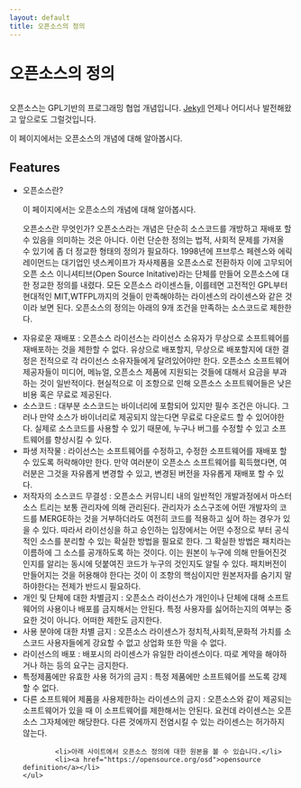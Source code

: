 ```yaml
---
layout: default
title: 오픈소스의 정의
---
```


<div class="post">
	<h1 class="pageTitle">오픈소스의 정의</h1>
	<img src="{{ '/assets/img/touring.jpg' | prepend: site.baseurl }}" alt="">
	<p class="intro">오픈소스는 GPL기반의 프로그래밍 협업 개념입니다. <a href="http://jekyllrb.com">Jekyll</a> 언제나 어디서나 발전해왔고 앞으로도 그럴것입니다.</p>
	<p>이 페이지에서는 오픈소스의 개념에 대해 알아봅시다.</p>
	<h2>Features</h2>
	<ul>
		 <li>오픈소스란?</li>
		 <p>이 페이지에서는 오픈소스의 개념에 대해 알아봅시다.</p>
		 <p>오픈소스란 무엇인가? 오픈소스라는 개념은 단순히 소스코드를 개방하고 재배포 할 수 있음을 의미하는 것은 아니다. 이런 단순한 정의는 법적, 사회적 문제를 가져올 수 있기에 좀 더 정교한 형태의 정의가 필요하다. 1998년에 프브루스 페렌스와 에릭 레이먼드는 대기업인 넷스케이프가 자사제품을 오픈소스로 전환하자 이에 고무되어 오픈 소스 이니셔티브(Open Source Initative)라는 단체를 만들어 오픈소스에 대한 정교한 정의를 내렸다. 모든 오픈소스 라이센스들, 이를테면 고전적인 GPL부터 현대적인 MIT,WTFPL까지의 것들이 만족해야하는 라이센스의 라이센스와 같은 것이라 보면 된다. 오픈소스의 정의는 아래의 9개 조건을 만족하는 소스코드로 제한한다.</p>	 
  		<li>자유로운 재배포 : 오픈소스 라이선스는 라이선스 소유자가 무상으로 소프트웨어를 재배포하는 것을 제한할 수 없다. 유상으로 배포할지, 무상으로 배포할지에 대한 결정은 전적으로 각 라이선스 소유자들에게 달려있어야만 한다. 오픈소스 소프트웨어 제공자들이 미디어, 메뉴얼, 오픈소스 제품에 지원되는 것들에 대해서 요금을 부과하는 것이 일반적이다. 현실적으로 이 조항으로 인해 오픈소스 소프트웨어들은 낮은비용 혹은 무료로 제공된다.</li>
  		<li>소스코드 : 대부분 소스코드는 바이너리에 포함되어 있지만 필수 조건은 아니다. 그러나 만약 소스가 바이너리로 제공되지 않는다면 무료로 다운로드 할 수 있어야한다. 실제로 소스코드를 사용할 수 있기 때문에, 누구나 버그를 수정할 수 있고 소프트웨어를 향상시킬 수 있다.</li>
  		<li>파생 저작물 : 라이선스는 소프트웨어를 수정하고, 수정한 소프트웨어를 재배포 할 수 있도록 허락해야만 한다. 만약 여러분이 오픈소스 소프트웨어를 획득했다면, 여러분은 그것을 자유롭게 변경할 수 있고, 변경된 버전을 자유롭게 재배포 할 수 있다.</li>
  		<li>저작자의 소스코드 무결성 : 오픈소스 커뮤니티 내의 일반적인 개발과정에서 마스터 소스 트리는 보통 관리자에 의해 관리된다. 관리자가 소스구조에 어떤 개발자의 코드를 MERGE하는 것을 거부하더라도 여전히 코드를 적용하고 싶어 하는 경우가 있을 수 있다. 따라서 라이선싱을 하고 승인하는 입장에서는 어떤 수정으로 부터 공식적인 소스를 분리할 수 있는 확실한 방법을 필요로 한다. 그 확실한 방법은 패치라는 이름하에 그 소스를 공개하도록 하는 것이다. 이는 원본이 누구에 의해 만들어진것인지를 알리는 동시에 덧붙여진 코드가 누구의 것인지도 알릴 수 있다. 패치버전이 만들어지는 것을 허용해야 한다는 것이 이 조항의 핵심이지만 원본저자를 숨기지 말하야한다는 전제가 반드시 필요하다.</li>
      <li>개인 및 단체에 대한 차별금지 : 오픈소스 라이선스가 개인이나 단체에 대해 소프트웨어의 사용이나 배포를 금지해서는 안된다. 특정 사용자를 싫어하는지의 여부는 중요한 것이 아니다. 어떠한 제한도 금지한다.</li>
  		<li>사용 분야에 대한 차별 금지 : 오픈소스 라이센스가 정치적,사회적,문화적 가치를 소스코드 사용자들에게 강요할 수 없고 상업화 또한 막을 수 없다.</li>
      <li>라이선스의 배포 : 배포시의 라이센스가 유일한 라이센스이다. 따로 계약을 해야하거나 하는 등의 요구는 금지한다.</li>
  		<li>특정제품에만 유효한 사용 허가의 금지 : 특정 제품에만 소프트웨어를 쓰도록 강제할 수 없다.</li>
  		<li>다른 소프트웨어 제품을 사용제한하는 라이센스의 금지 : 오픈소스와 같이 제공되는 소프트웨어가 있을 때 이 소프트웨어를 제한해서는 안된다. 요컨데 라이센스는 오픈소스 그자체에만 해당한다. 다른 것에까지 전염시킬 수 있는 라이센스는 허가하지 않는다.</li>

			<li>아래 사이트에서 오픈소스 정의에 대한 원본을 볼 수 있습니다.</li>
			<li><a href="https://opensource.org/osd">opensource definition</a></li>
  	</ul>
</div>
